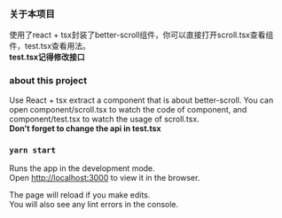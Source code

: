 ### 关于本项目
使用了react + tsx封装了better-scroll组件，你可以直接打开scroll.tsx查看组件，test.tsx查看用法。 <br/>
**test.tsx记得修改接口**

### about this project
Use React + tsx extract a component that is about better-scroll. You can open component/scroll.tsx to watch the code of component, and component/test.tsx to watch the usage of scroll.tsx. <br/>
**Don't forget to change the api in test.tsx**

### `yarn start`

Runs the app in the development mode.\
Open [http://localhost:3000](http://localhost:3000) to view it in the browser.

The page will reload if you make edits.\
You will also see any lint errors in the console.

